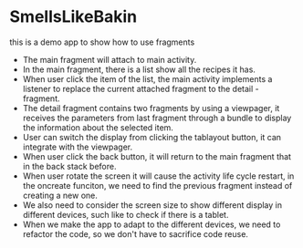 # SmellsLikeBakin
this is a demo app to show how to use fragments

- The main fragment will attach to main activity.
- In the main fragment, there is a list show all the recipes it has.
- When user click the item of the list, the main activity implements a listener to replace the current attached fragment to the detail - fragment.
- The detail fragment contains two fragments by using a viewpager, it receives the parameters from last fragment through a bundle to display the information about the selected item.
- User can switch the display from clicking the tablayout button, it can integrate with the viewpager.
- When user click the back button, it will return to the main fragment that in the back stack before.
- When user rotate the screen it will cause the activity life cycle restart, in the oncreate funciton, we need to find the previous fragment instead of creating a new one.
- We also need to consider the screen size to show different display in different devices, such like to check if there is a tablet.
- When we make the app to adapt to the different devices, we need to refactor the code, so we don't have to sacrifice code reuse.

